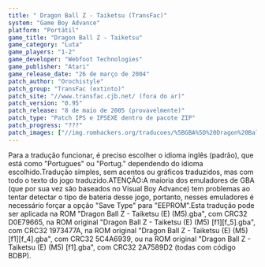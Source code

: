 ```yaml
---
title: " Dragon Ball Z - Taiketsu (TransFac)"
system: "Game Boy Advance"
platform: "Portátil"
game_title: "Dragon Ball Z - Taiketsu"
game_category: "Luta"
game_players: "1-2"
game_developer: "Webfoot Technologies"
game_publisher: "Atari"
game_release_date: "26 de março de 2004"
patch_author: "Orochistyle"
patch_group: "TransFac (extinto)"
patch_site: "//www.transfac.cjb.net/ (fora do ar)"
patch_version: "0.95"
patch_release: "8 de maio de 2005 (provavelmente)"
patch_type: "Patch IPS e IPSEXE dentro de pacote ZIP"
patch_progress: "???"
patch_images: ["//img.romhackers.org/traducoes/%5BGBA%5D%20Dragon%20Ball%20Z%20-%20Taiketsu%20-%20TransFac%20-%201.png","//img.romhackers.org/traducoes/%5BGBA%5D%20Dragon%20Ball%20Z%20-%20Taiketsu%20-%20TransFac%20-%202.png","//img.romhackers.org/traducoes/%5BGBA%5D%20Dragon%20Ball%20Z%20-%20Taiketsu%20-%20TransFac%20-%203.png"]
---
```

Para a tradução funcionar, é preciso escolher o idioma inglês (padrão), que está como "Portugues" ou "Portug." dependendo do idioma escolhido.Tradução simples, sem acentos ou gráficos traduzidos, mas com todo o texto do jogo traduzido.ATENÇÃO:A maioria dos emuladores de GBA (que por sua vez são baseados no Visual Boy Advance) tem problemas ao tentar detectar o tipo de bateria desse jogo, portanto, nesses emuladores é necessário forçar a opção "Save Type" para "EEPROM".Esta tradução pode ser aplicada na ROM "Dragon Ball Z - Taiketsu (E) (M5).gba", com CRC32 D0E79665, na ROM original "Dragon Ball Z - Taiketsu (E) (M5) [f1][f_5].gba", com CRC32 1973477A, na ROM original "Dragon Ball Z - Taiketsu (E) (M5) [f1][f_4].gba", com CRC32 5C4A6939, ou na ROM original "Dragon Ball Z - Taiketsu (E) (M5) [f1].gba", com CRC32 2A7589D2 (todas com código BDBP).